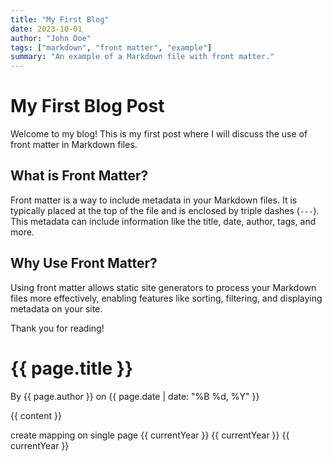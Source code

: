 ```yaml
---
title: "My First Blog"
date: 2023-10-01
author: "John Doe"
tags: ["markdown", "front matter", "example"]
summary: "An example of a Markdown file with front matter."
---
```


# My First Blog Post

Welcome to my blog! This is my first post where I will discuss the use of front matter in Markdown files.

## What is Front Matter?

Front matter is a way to include metadata in your Markdown files. It is typically placed at the top of the file and is enclosed by triple dashes (`---`). This metadata can include information like the title, date, author, tags, and more.

## Why Use Front Matter?

Using front matter allows static site generators to process your Markdown files more effectively, enabling features like sorting, filtering, and displaying metadata on your site.

Thank you for reading!

<h1>{{ page.title }}</h1>
<p>By {{ page.author }} on {{ page.date | date: "%B %d, %Y" }}</p>
<div>
  {{ content }}
</div>

create  mapping on single page {{ currentYear }} 
{{ currentYear }}  {{ currentYear }} 
